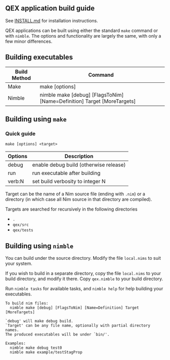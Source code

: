 ## QEX application build guide

See [INSTALL.md](INSTALL.md) for installation instructions.

QEX applications can be built using either the standard
`make` command or with `nimble`.
The options and functionality are largely the same, with only a few minor
differences.

## Building executables

| Build Method | Command |
|-|-|
| Make   | make [options] <target> |
| Nimble | nimble make [debug] [FlagsToNim] [Name=Definition] Target [MoreTargets] |



## Building using ``make``

### Quick guide

```
make [options] <target>
```

| Options | Description |
|---------|-------------|
| debug | enable debug build (otherwise release) |
| run | run executable after building |
| verb:N | set build verbosity to integer N |

Target can be the name of a Nim source file (ending with `.nim`)
or a directory (in which case all Nim source in that directory are compiled).

Targets are searched for recursively in the following directories
- `.`
- `qex/src`
- `qex/tests`



## Building using ``nimble``

You can build under the source directory.  Modify the file
`local.nims` to suit your system.

If you wish to build in a separate directory, copy the file
`local.nims` to your build directory, and modify it there.  Copy
`qex.nimble` to your build directory.

Run `nimble tasks` for available tasks, and `nimble help` for
help building your executables.

```
To build nim files:
  nimble make [debug] [FlagsToNim] [Name=Definition] Target [MoreTargets]

`debug' will make debug build.
`Target' can be any file name, optionally with partial directory names.
The produced executables will be under `bin/'.

Examples:
  nimble make debug test0
  nimble make example/testStagProp
```
